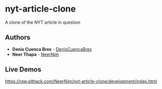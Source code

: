 # nyt-article-clone

A clone of the NYT article in question 

## Authors

* **Denis Cuenca Brex** - [DenisCuencaBrex](https://github.com/DenisCuencaBrex)
* **Neer Thapa** - [NeerNim](https://github.com/NeerNim)

## Live Demos

https://raw.githack.com/NeerNim/nyt-article-clone/development/index.html
